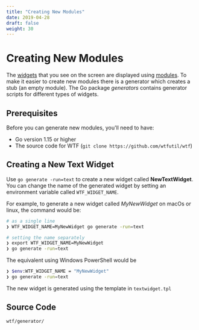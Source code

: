 ```yaml
---
title: "Creating New Modules"
date: 2019-04-28
draft: false
weight: 30
---
```


# Creating New Modules

The [widgets](../glossary/#widget) that you see on the screen are displayed using [modules](../glossary/#module). To make it easier to create new modules there is a generator which creates a stub (an empty module). The Go package _generators_ contains generator scripts for different types of widgets.

## Prerequisites

Before you can generate new modules, you'll need to have:

* Go version 1.15 or higher
* The source code for WTF (`git clone https://github.com/wtfutil/wtf`)

## Creating a New Text Widget

Use `go generate -run=text` to create a new widget called **NewTextWidget**. You can change the name of the generated widget by setting an environment variable called `WTF_WIDGET_NAME`.

For example, to generate a new widget called _MyNewWidget_ on macOs or linux, the command would be:

```bash
# as a single line
❯ WTF_WIDGET_NAME=MyNewWidget go generate -run=text

# setting the name separately
❯ export WTF_WIDGET_NAME=MyNewWidget
❯ go generate -run=text
```

The equivalent using Windows PowerShell would be

```bash
❯ $env:WTF_WIDGET_NAME = "MyNewWidget"
❯ go generate -run=text
```

The new widget is generated using the template in `textwidget.tpl`

## Source Code

```bash
wtf/generator/
```